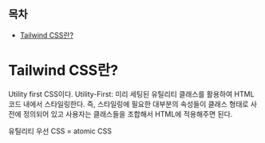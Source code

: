 <h2>목차</h2>

- [Tailwind CSS란?](#tailwind-css란)

# Tailwind CSS란?

Utility first CSS이다. Utility-First: 미리 세팅된 유틸리티 클래스를 활용하여 HTML 코드 내에서 스타일링한다. 즉, 스타일링에 필요한 대부분의 속성들이 클래스 형태로 사전에 정의되어 있고 사용자는 클래스들을 조합해서 HTML에 적용해주면 된다.

유틸리티 우선 CSS = atomic CSS